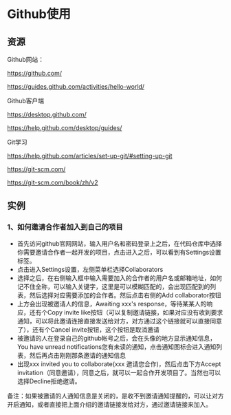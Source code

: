 # Github使用

## 资源

Github网站：

<https://github.com/>

<https://guides.github.com/activities/hello-world/>

Github客户端

<https://desktop.github.com/>

<https://help.github.com/desktop/guides/>

Git学习

<https://help.github.com/articles/set-up-git/#setting-up-git>

<https://git-scm.com/>

<https://git-scm.com/book/zh/v2>

## 实例

### 1、如何邀请合作者加入到自己的项目

- 首先访问github官网网站，输入用户名和密码登录上之后，在代码仓库中选择你需要邀请合作者一起开发的项目，点击进入之后，可以看到有Settings设置标签。
- 点击进入Settings设置，左侧菜单栏选择Collaborators
- 选择之后，在右侧输入框中输入需要加入的合作者的用户名或邮箱地址，如何记不住全称，可以输入关键字，这里是可以模糊匹配的，会出现匹配到的列表，然后选择对应需要添加的合作者。然后点击右侧的Add collaborator按钮
- 上方会出现被邀请人的信息，Awaiting xxx's response，等待某某人的响应，还有个Copy invite like按钮（可以复制邀请链接，如果对应没有收到要求通知，可以将此邀请连接直接发送给对方，对方通过这个链接就可以直接同意了），还有个Cancel invite按钮，这个按钮是取消邀请
- 被邀请的人在登录自己的github帐号之后，会在头像的地方显示通知信息，You have unread notifications您有未读的通知，点击通知图标会进入通知列表，然后再点击刚刚那条邀请的通知信息
- 出现xxx invited you to collaborate(xxx 邀请您合作)，然后点击下方Accept invitation（同意邀请），同意之后，就可以一起合作开发项目了。当然也可以选择Decline拒绝邀请。

备注：如果被邀请的人通知信息是关闭的，是收不到邀请通知提醒的，可以让对方开启通知，或者直接把上面介绍的邀请链接发给对方，通过邀请链接来加入。
